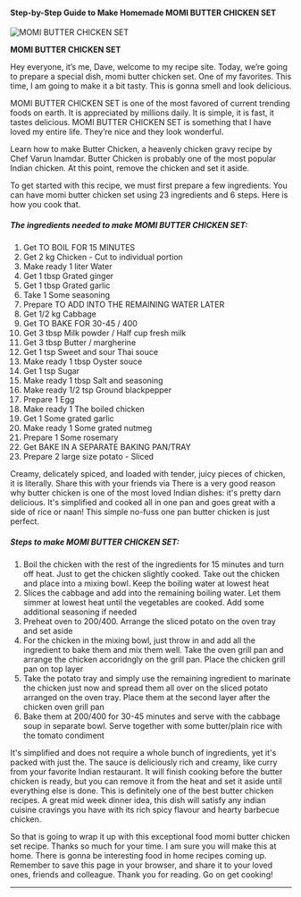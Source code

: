             

#### Step-by-Step Guide to Make Homemade MOMI BUTTER CHICKEN SET

![MOMI BUTTER CHICKEN SET](https://img-global.cpcdn.com/recipes/60213347/751x532cq70/momi-butter-chicken-set-recipe-main-photo.jpg)

**MOMI BUTTER CHICKEN SET**

Hey everyone, it’s me, Dave, welcome to my recipe site. Today, we’re going to prepare a special dish, momi butter chicken set. One of my favorites. This time, I am going to make it a bit tasty. This is gonna smell and look delicious.

MOMI BUTTER CHICKEN SET is one of the most favored of current trending foods on earth. It is appreciated by millions daily. It is simple, it is fast, it tastes delicious. MOMI BUTTER CHICKEN SET is something that I have loved my entire life. They’re nice and they look wonderful.

Learn how to make Butter Chicken, a heavenly chicken gravy recipe by Chef Varun Inamdar. Butter Chicken is probably one of the most popular Indian chicken. At this point, remove the chicken and set it aside.

To get started with this recipe, we must first prepare a few ingredients. You can have momi butter chicken set using 23 ingredients and 6 steps. Here is how you cook that.

##### The ingredients needed to make MOMI BUTTER CHICKEN SET:

1.  Get TO BOIL FOR 15 MINUTES
2.  Get 2 kg Chicken - Cut to individual portion
3.  Make ready 1 liter Water
4.  Get 1 tbsp Grated ginger
5.  Get 1 tbsp Grated garlic
6.  Take 1 Some seasoning
7.  Prepare TO ADD INTO THE REMAINING WATER LATER
8.  Get 1/2 kg Cabbage
9.  Get TO BAKE FOR 30-45 / 400
10.  Get 3 tbsp Milk powder / Half cup fresh milk
11.  Get 3 tbsp Butter / margherine
12.  Get 1 tsp Sweet and sour Thai souce
13.  Make ready 1 tbsp Oyster souce
14.  Get 1 tsp Sugar
15.  Make ready 1 tbsp Salt and seasoning
16.  Make ready 1/2 tsp Ground blackpepper
17.  Prepare 1 Egg
18.  Make ready 1 The boiled chicken
19.  Get 1 Some grated garlic
20.  Make ready 1 Some grated nutmeg
21.  Prepare 1 Some rosemary
22.  Get BAKE IN A SEPARATE BAKING PAN/TRAY
23.  Prepare 2 large size potato - Sliced

Creamy, delicately spiced, and loaded with tender, juicy pieces of chicken, it is literally. Share this with your friends via There is a very good reason why butter chicken is one of the most loved Indian dishes: it's pretty darn delicious. It's simplified and cooked all in one pan and goes great with a side of rice or naan! This simple no-fuss one pan butter chicken is just perfect.

##### Steps to make MOMI BUTTER CHICKEN SET:

1.  Boil the chicken with the rest of the ingredients for 15 minutes and turn off heat. Just to get the chicken slightly cooked. Take out the chicken and place into a mixing bowl. Keep the boiling water at lowest heat
2.  Slices the cabbage and add into the remaining boiling water. Let them simmer at lowest heat until the vegetables are cooked. Add some additional seasoning if needed
3.  Preheat oven to 200/400. Arrange the sliced potato on the oven tray and set aside
4.  For the chicken in the mixing bowl, just throw in and add all the ingredient to bake them and mix them well. Take the oven grill pan and arrange the chicken accoridngly on the grill pan. Place the chicken grill pan on top layer
5.  Take the potato tray and simply use the remaining ingredient to marinate the chicken just now and spread them all over on the sliced potato arranged on the oven tray. Place them at the second layer after the chicken oven grill pan
6.  Bake them at 200/400 for 30-45 minutes and serve with the cabbage soup in separate bowl. Serve together with some butter/plain rice with the tomato condiment

It's simplified and does not require a whole bunch of ingredients, yet it's packed with just the. The sauce is deliciously rich and creamy, like curry from your favorite Indian restaurant. It will finish cooking before the butter chicken is ready, but you can remove it from the heat and set it aside until everything else is done. This is definitely one of the best butter chicken recipes. A great mid week dinner idea, this dish will satisfy any indian cuisine cravings you have with its rich spicy flavour and hearty barbecue chicken.

So that is going to wrap it up with this exceptional food momi butter chicken set recipe. Thanks so much for your time. I am sure you will make this at home. There is gonna be interesting food in home recipes coming up. Remember to save this page in your browser, and share it to your loved ones, friends and colleague. Thank you for reading. Go on get cooking!

* * *
